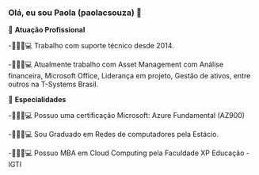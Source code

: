 ### Olá, eu sou Paola (paolacsouza) 👋

🏢 **Atuação Profissional**

-👩🏼‍💻💻 Trabalho com suporte técnico desde 2014.

-👩🏼‍💻💻 Atualmente trabalho com Asset Management com Análise financeira, Microsoft Office, Liderança em projeto, Gestão de ativos, entre outros na T-Systems Brasil.


📱 **Especialidades**

-👩🏼‍💻💻 Possuo uma certificação Microsoft: Azure Fundamental (AZ900)

-👩🏼‍💻💻 Sou Graduado em Redes de computadores pela Estácio.

-👩🏼‍💻💻 Possuo MBA em Cloud Computing pela Faculdade XP Educação - IGTI
